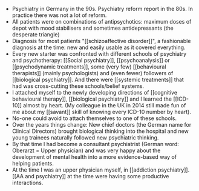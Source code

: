 - Psychiatry in Germany in the 90s. Psychiatry reform report in the 80s. In practice there was not a lot of reform.
- All patients were on combinations of antipsychotics: maximum doses of depot with mood stabilisers and sometimes antidepressants (the desperate triangle)
- Diagnosis for most patients "[[schizoaffective disorder]]", a fashionable diagnosis at the time: new and easily usable as it covered everything.
- Every new starter was confronted with different schools of psychiatry and psychotherapy: [[Social psychiatry]], [[psychoanalysis]] or [[psychodynamic treatments]], some (very few) [[behavioural therapists]] (mainly psychologists) and (even fewer) followers of [[biological psychiatry]]. And there were [[systemic treatments]] that had was cross-cutting these schools/belief systems.
- I attached myself to the newly developing directions of [[cognitive behavioural therapy]], [[biological psychiatry]] and I learned the [[ICD-10]] almost by heart. (My colleague in the UK in 2014 still made fun of me about my [[savant]] skill of knowing every ICD-10 number by heart).
- No-one could avoid to attach themselves to one of these schools. 
- Over the years things change: New chief doctors (the German name for Clinical Directors) brought biological thinking into the hospital and new young trainees naturally followed new psychiatric thinking. 
- By that time I had become a consultant psychiatrist (German word: Oberarzt = Upper physician) and was very happy about the development of mental health into a more evidence-based way of helping patients.
- At the time I was an upper physician myself, in [[addiction psychiatry]]. [[AA and psychiatry]] at the time were having some productive interactions.